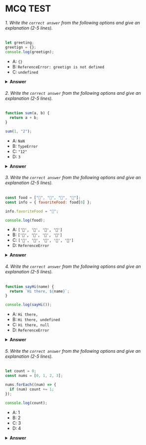 
  <h1>MCQ TEST</h1>
</div>

###### 1. Write the `correct answer` from the following options and give an explanation (2-5 lines).

```javascript
let greeting;
greetign = {};
console.log(greetign);
```

- A: `{}`
- B: `ReferenceError: greetign is not defined`
- C: `undefined`

<details><summary><b>Answer</b></summary>
<p>

#### Answer: C: `undefined`


<i> The variable greeting is declared but not initialized until the second line of code, so it has an initial value of undefined until it is assigned the empty object {} on the second line.</i>

</p>
</details>

###### 2. Write the `correct answer` from the following options and give an explanation (2-5 lines).

```javascript
function sum(a, b) {
  return a + b;
}

sum(1, "2");
```

- A: `NaN`
- B: `TypeError`
- C: `"12"`
- D: `3`

<details><summary><b>Answer</b></summary>
<p>

#### Answer:  C: `"12"`


<i> The code combines a number and a string using the `+` operator, resulting in string concatenation due to JavaScript's dynamic typing. As a result, `sum(1, "2")` yields the string `"12"` by joining the number `1` and the string `"2"`. </i>

</p>
</details>

###### 3. Write the `correct answer` from the following options and give an explanation (2-5 lines).

```javascript
const food = ["🍕", "🍫", "🥑", "🍔"];
const info = { favoriteFood: food[0] };

info.favoriteFood = "🍝";

console.log(food);
```

- A: `['🍕', '🍫', '🥑', '🍔']`
- B: `['🍝', '🍫', '🥑', '🍔']`
- C: `['🍝', '🍕', '🍫', '🥑', '🍔']`
- D: `ReferenceError`

<details><summary><b>Answer</b></summary>
<p>

#### Answer: A: `['🍕', '🍫', '🥑', '🍔']`


<i>In the code provided, an array called `food` is created with four food emojis. An object `info` is also defined with a property `favoriteFood`, initially set to `"🍕"`. The subsequent assignment of `"🍝"` to `info.favoriteFood` doesn't affect the `food` array, which retains its original content as `["🍕", "🍫", "🥑", "🍔"]`. When logged, the `food` array remains unchanged as `['🍕', '🍫', '🥑', '🍔']`. This illustrates that altering a property within an object doesn't impact the content of an array used for that property's initial value. </i>

</p>
</details>

###### 4. Write the `correct answer` from the following options and give an explanation (2-5 lines).

```javascript
function sayHi(name) {
  return `Hi there, ${name}`;
}

console.log(sayHi());
```

- A: `Hi there,`
- B: `Hi there, undefined`
- C: `Hi there, null`
- D: `ReferenceError`

<details><summary><b>Answer</b></summary>
<p>

#### Answer: B: `Hi there, undefined`

<i> The code attempts to call the `sayHi` function without passing an argument for the `name` parameter. In JavaScript, when a function is called without an argument for a parameter, that parameter takes on the value `undefined`. </i>

</p>
</details>

###### 5. Write the `correct answer` from the following options and give an explanation (2-5 lines).

```javascript
let count = 0;
const nums = [0, 1, 2, 3];

nums.forEach((num) => {
  if (num) count += 1;
});

console.log(count);
```

- A: 1
- B: 2
- C: 3
- D: 4

<details><summary><b>Answer</b></summary>
<p>

#### Answer: C: 3

<i> The `forEach` method is used to iterate through an array called `nums`. For each element in the array, a function is executed to check if the element (`num`) is truthy, meaning it's not equal to 0. When `num` is truthy (in this case, for elements 1, 2, and 3), it increments the `count` variable by 1. However, for the element 0, which is falsy, it does not affect `count`. As a result of this logic, the `count` variable is incremented three times, reflecting the number of truthy elements in the array. Therefore, the final value of `count` is `3`. </i>

</p>
</details>


